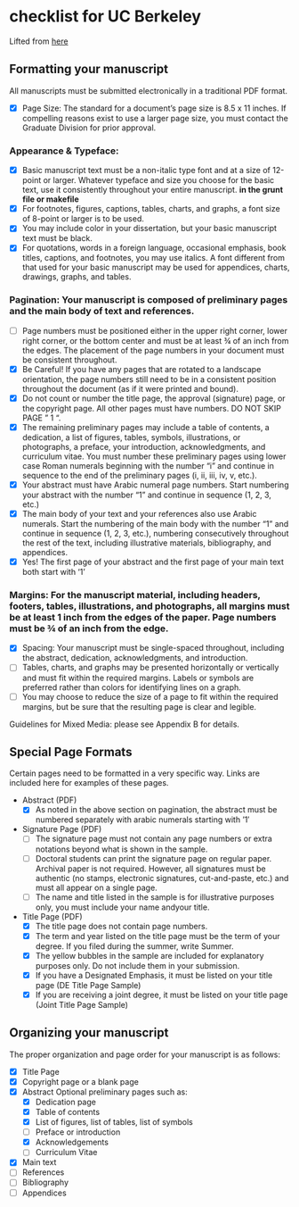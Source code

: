 # checklist for UC Berkeley

Lifted from [here](http://grad.berkeley.edu/academic-progress/dissertation/#formatting-your-manuscript)

## Formatting your manuscript

All manuscripts must be submitted electronically in a traditional PDF format.

- [x] Page Size: The standard for a document’s page size is 8.5 x 11 inches. If compelling reasons exist to use a larger page size, you must contact the Graduate Division for prior approval.

### Appearance & Typeface:

- [x] Basic manuscript text must  be a non-italic type font and at a size of 12-point or larger. Whatever typeface and size you choose for the basic text, use it consistently throughout your entire manuscript. **in the grunt file or makefile**
- [x] For footnotes, figures, captions, tables, charts, and graphs, a font size of 8-point or larger is to be used.
- [x] You may include color in your dissertation, but your basic manuscript text must be black.
- [x] For quotations, words in a foreign language, occasional emphasis, book titles, captions, and footnotes, you may use italics. A font different from that used for your basic manuscript may be used for appendices, charts, drawings, graphs, and tables.

### Pagination: Your manuscript is composed of preliminary pages and the main body of text and references.

- [ ] Page numbers must be positioned either in the upper right corner, lower right corner, or the bottom center and must be at least ¾ of an inch from the edges. The placement of the page numbers in your document must be consistent throughout.
- [x] Be Careful! If you have any pages that are rotated to a landscape orientation, the page numbers still need to be in a consistent position throughout the document (as if it were printed and bound).
- [x] Do not count or number the title page, the approval (signature) page, or the copyright page. All other pages must have numbers. DO NOT SKIP PAGE ” 1 “.
- [x] The remaining preliminary pages may include a table of contents, a dedication, a list of figures, tables, symbols, illustrations, or photographs, a preface, your introduction, acknowledgments, and curriculum vitae. You must number these preliminary pages using lower case Roman numerals beginning with the number “i” and continue in sequence to the end of the preliminary pages (i, ii, iii, iv, v, etc.).
- [x] Your abstract must have Arabic numeral page numbers. Start numbering your abstract with the number “1” and continue in sequence (1, 2, 3, etc.)
- [x] The main body of your text and your references also use Arabic numerals. Start the numbering of the main body with the number “1” and continue in sequence (1, 2, 3, etc.), numbering consecutively throughout the rest of the text, including illustrative materials, bibliography, and appendices.
- [x] Yes! The first page of your abstract and the first page of your main text both start with ‘1’

### Margins: For the manuscript material, including headers, footers, tables, illustrations, and photographs, all margins must be at least 1 inch from the edges of the paper. Page numbers must be ¾ of an inch from the edge.

- [x] Spacing: Your manuscript must be single-spaced throughout, including the abstract, dedication, acknowledgments, and introduction.
- [ ] Tables, charts, and graphs may be presented horizontally or vertically and must fit within the required margins. Labels or symbols are preferred rather than colors for identifying lines on a graph.
- [ ] You may choose to reduce the size of a page to fit within the required margins, but be sure that the resulting page is clear and legible.

Guidelines for Mixed Media: please see Appendix B for details.

## Special Page Formats

Certain pages need to be formatted in a very specific way. Links are included here for examples of these pages.

- Abstract (PDF)
  - [x] As noted in the above section on pagination, the abstract must be numbered separately with arabic numerals starting with ’1′
- Signature Page (PDF)
  - [ ] The signature page must not contain any page numbers or extra notations beyond what is shown in the sample.
  - [ ] Doctoral students can print the signature page on regular paper. Archival paper is not required. However, all signatures must be authentic (no stamps, electronic signatures, cut-and-paste, etc.) and must all appear on a single page.
  - [ ] The name and title listed in the sample is for illustrative purposes only, you must include your name andyour title.
- Title Page (PDF)
  - [x] The title page does not contain page numbers.
  - [x] The term and year listed on the title page must be the term of your degree. If you filed during the summer, write Summer.
  - [x] The yellow bubbles in the sample are included for explanatory purposes only. Do not include them in your submission.
  - [x] If you have a Designated Emphasis, it must be listed on your title page (DE Title Page Sample)
  - [x] If you are receiving a joint degree, it must be listed on your title page (Joint Title Page Sample)

## Organizing your manuscript

The proper organization and page order for your manuscript is as follows:

- [x] Title Page
- [x] Copyright page or a blank page
- [x] Abstract
Optional preliminary pages such as:
  - [x] Dedication page
  - [x] Table of contents
  - [x] List of figures, list of tables, list of symbols
  - [ ] Preface or introduction
  - [x] Acknowledgements
  - [ ] Curriculum Vitae
- [x] Main text
- [ ] References
- [ ] Bibliography
- [ ] Appendices
